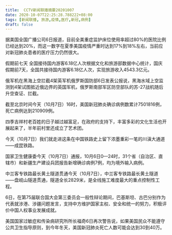 ```yaml
---
title:  CCTV新闻联播摘要20201007
date: 2020-10-07T22:25:28.788222+08:00
tags: [新闻联播, 旅游,疫情,医疗,新冠,病例]
draft: false
---
```


据美国全国广播公司6日报道，目前全美重症监护床位使用率超过80%的医院比例已经达到20%，而这一数字在夏季美国<span class="keywords_content">疫情</span>严重时达到17%到18%左右，当前应对<span class="keywords_content">新冠</span>肺炎患者的<span class="keywords_fund">医疗</span>压力仍然很大。

假期前七天 全国接待国内游客6.18亿人次根据文化和<span class="keywords_fund">旅游</span>部数据中心统计，国庆假期前7天，全国共接待国内游客6.18亿人次，实现<span class="keywords_fund">旅游</span>收入4543.3亿元。

俄军机在黑海上空拦截4架英军机俄罗斯国防部6日发表公报说，黑海水域上空监测到4架试图抵近俄边界的英国军机，俄罗斯南部军区防空部队的苏-27战机随后升空查证、拦截。

截至北京时间今天（10月7日）16时，美国<span class="keywords_content">新冠</span>肺炎确诊<span class="keywords_content">病例</span>数累计7501816例，死亡<span class="keywords_content">病例</span>达到210909例。

四季吉祥村老百姓的日子越过越富足，在政府的支持下，丰富多彩的文化生活也开展起来了，半年前村里还成立了艺术团。

今天（10月7日）我们就走进这条在中国铁路史上留下浓墨重彩一笔的川滇大通道——成昆铁路。

国家卫生健康委今天（10月7日）通报，10月6日0—24时，31个省（自治区、直辖市）和新疆生产建设兵团报告新增确诊<span class="keywords_content">病例</span>7例，均为境外输入<span class="keywords_content">病例</span>。

中兰客专铁路最长黄土隧道贯通今天（10月7日），中兰客专铁路最长黄土隧道——盘岘山隧道贯通，隧道全长2829米，是全线施工难度最大的重点控制性工程。

6日，在第75届联合国大会第三委员会一般性辩论期间，巴基斯坦、古巴分别作为代表就涉港、涉疆问题发言，支持中方维护国家主权、安全和统一的努力，积极评价中国人权事业发展成就。

美国国家过敏症和传染病研究所所长福奇6日再次警告说，如果美国民众不能遵守公共卫生指导原则，到今年冬天，美国<span class="keywords_content">新冠</span>肺炎死亡人数可能会达到30到40万。

